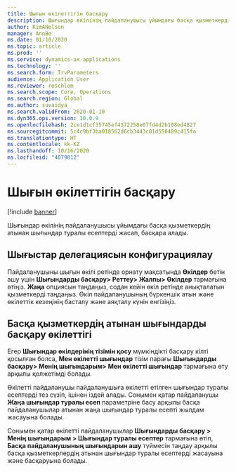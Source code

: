 ```yaml
---
title: Шығын өкілеттігін басқару
description: Шығындар өкілінің пайдаланушысы ұйымдағы басқа қызметкердің атынан шығындар туралы есептерді жасап, басқара алады.
author: KimANelson
manager: AnnBe
ms.date: 01/10/2020
ms.topic: article
ms.prod: ''
ms.service: dynamics-ax-applications
ms.technology: ''
ms.search.form: TrvParameters
audience: Application User
ms.reviewer: roschlom
ms.search.scope: Core, Operations
ms.search.region: Global
ms.author: suvaidya
ms.search.validFrom: 2020-01-10
ms.dyn365.ops.version: 10.0.9
ms.openlocfilehash: 2ce1d1cf35745ef4372258e07fd4d2b108ed4827
ms.sourcegitcommit: 5c4c9bf3ba018562d6cb3443c01d550489c415fa
ms.translationtype: HT
ms.contentlocale: kk-KZ
ms.lasthandoff: 10/16/2020
ms.locfileid: "4079812"
---
```

# <a name="manage-expense-delegation"></a>Шығын өкілеттігін басқару

[!include [banner](../includes/banner.md)]

Шығындар өкілінің пайдаланушысы ұйымдағы басқа қызметкердің атынан шығындар туралы есептерді жасап, басқара алады.

## <a name="configuring-expense-delegation"></a>Шығыстар делегациясын конфигурациялау

Пайдаланушыны шығын өкілі ретінде орнату мақсатында **Өкілдер** бетін ашу үшін **Шығындарды басқару> Реттеу> Жалпы> Өкілдер** тармағына өтіңіз. **Жаңа** опциясын таңдаңыз, содан кейін өкіл ретінде анықталатын қызметкерді таңдаңыз. Өкіл пайдаланушының бүркеншік атын және өкілеттік кезеңінің басталу және аяқталу күнін енгізіңіз.

## <a name="managing-expense-delegation-on-behalf-of-another-employee"></a>Басқа қызметкердің атынан шығындарды басқару өкілеттігі

Егер **Шығындар өкілдерінің тізімін қосу** мүмкіндікті басқару кілті қосылған болса, **Мен өкілетті  шығындар** тізім парағы **Шығындарды басқару> Менің шығындарым> Мен өкілетті шығындар** тармағына өту арқылы қолжетімді болады.

Өкілетті пайдаланушы пайдаланушыға өкілетті етілген шығындар туралы есептерді тез сүзіп, ішінен іздей алады. Сонымен қатар пайдаланушы **Жаңа шығындар туралы есеп** параметріне басу арқылы басқа пайдаланушылар атынан жаңа шығындар туралы есепті жылдам жасауына болады.

Сонымен қатар өкілетті пайдаланушылар **Шығындарды басқару > Менің шығындарым > Шығындар туралы есептер** тармағына өтіп, **Басқа пайдаланушының шығындарын ашу** түймесін таңдау арқылы басқа қызметкерлердің атынан шығындар туралы есептерді жасауына және басқаруына болады.
